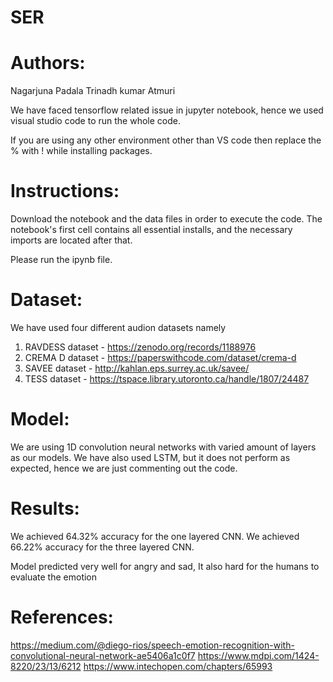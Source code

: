 # SER

# Authors:
Nagarjuna Padala
Trinadh kumar Atmuri

We have faced tensorflow related issue in jupyter notebook, hence we used visual studio code to run the whole code.

If you are using any other environment other than VS code then replace the % with ! while installing packages.

# Instructions:

Download the notebook and the data files in order to execute the code. The notebook's first cell contains all essential installs, and the necessary imports are located after that.

Please run the ipynb file.

# Dataset:

We have used four different audion datasets namely
1. RAVDESS dataset - https://zenodo.org/records/1188976
2. CREMA D dataset - https://paperswithcode.com/dataset/crema-d
3. SAVEE dataset - http://kahlan.eps.surrey.ac.uk/savee/
4. TESS dataset - https://tspace.library.utoronto.ca/handle/1807/24487

# Model:

We are using 1D convolution neural networks with varied amount of layers as our models.
We have also used LSTM, but it does not perform as expected, hence we are just commenting out the code.

# Results:
We achieved 64.32% accuracy for the one layered CNN.
We achieved 66.22% accuracy for the three layered CNN.

Model predicted very well for angry and sad, It also hard for the humans to evaluate the emotion



# References:
https://medium.com/@diego-rios/speech-emotion-recognition-with-convolutional-neural-network-ae5406a1c0f7
https://www.mdpi.com/1424-8220/23/13/6212
https://www.intechopen.com/chapters/65993


